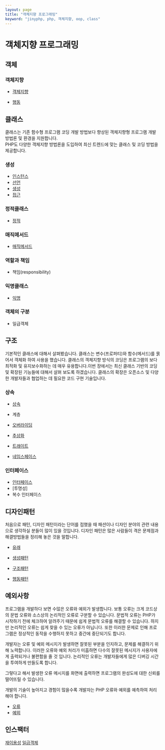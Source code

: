 ```yaml
---
layout: page
title: "객체지향 프로그래밍"
keyword: "jinyphp, php, 객체지향, oop, class"
---
```

# 객체지향 프로그래밍




## 객체

### 객체지향
* [객체지향](./class)

* [행동](./oop/행동)





## 클래스
클래스는 기존 함수형 프로그램 코딩 개발 방법보다 향상된 객체지향형 프로그램 개발 방법론 및 환경을 지원합니다.  
PHP도 다양한 객체지향 방법론을 도입하여 최신 트렌드에 맞는 클래스 및 코딩 방법을 제공합니다. 

### 생성
* [인스턴스](./class/instance)
* [선언](./class/선언)
* [생성](./class/생성)
* [접근](./class/접근)

### 정적클래스
* [정적](./class/정적)

### 매직메서드
* [매직메서드](./class/매직메서드)

### 역할과 책임
* 책임(responsibility)

### 익명클래스
* [익명](./class/익명)

### 객체의 구분
* 일급객체

## 구조
기본적인 클래스에 대해서 살펴봤습니다.  클래스는 변수(프로퍼티)와 함수(메서드)를 묽어서 객체화 하여 사용을 했습니다. 클래스의 객체지향 방식의 코딩은 프로그램의 보다 최적화 및 유지보수화하는 데 매우 유용합니다.이번 장에서는 최신 클래스 기반의 코딩 및 확장된 기능들에 대해서 살펴 보도록 하겠습니다. 클래스의 확장은 오픈소스 및 다양한 개발자들과 협업하는 데 필요한 코드 구현 기술입니다. 

### 상속
* [상속](./extends)
* 계층

* [오버라이딩](./extends/오버라이딩)
* [추상화](./extends/추상화)
* [트래이트](./extends/트래이트)
* [네임스페이스](./extends/네임스페이스)

### 인터페이스
* [인터페이스](./extends/인터페이스)
* [투명성]
* 복수 인터페이스


## 디자인패턴 
처음으로 패턴, 디자인 패턴이라는 단어를 접했을 때 패션이나 디자인 분야의 관련 내용으로 생각하실 분들이 많이 있을 것입니다. 디자인 패턴은 많은 사람들이 격은 문제점과 해결방법들을 정리해 놓은 것을 말합니다.
* [유래](./petterns)

* [생성패턴](./petterns/생성패턴)
* [구조패턴](./petterns/구조패턴)
* [행동패턴](./petterns/행동패턴)

## 예외사항
프로그램을 개발하다 보면 수많은 오류와 예외가 발생합니다. 보통 오류는 크게 코드상의 문법 오류와 소스상의 논리적인 오류로 구분할 수 있습니다. 문법적 오류는 PHP가 시작하기 전에 체크하여 알려주기 때문에 쉽게 문법적 오류를 해결할 수 있습니다. 하지만 논리적인 오류는 쉽게 찾을 수 있는 오류가 아닙니다. 또한 이러한 문제로 인해 프로그램은 정상적인 동작을 수행하지 못하고 중간에 중단되기도 합니다.

개발자는 오류 및 예외 메시지가 발생하면 잘못된 부분을 인지하고, 문제를 해결하기 위해 노력합니다. 이러한 오류와 예외 처리가 미흡하면 다수의 잘못된 메시지가 사용자에게 출력되거나 불편함을 줄 것 입니다. 논리적인 오류는 개발자들에게 많은 디버깅 시간을 투여하게 만들도록 합니다.

그렇다고 해서 발생한 오류 메시지를 화면에 출력하면 프로그램의 완성도에 대한 신뢰를 떨어뜨릴 수 있습니다.

개발의 기술이 높아지고 경험이 많을수록 개발자는 PHP 오류와 예외를 예측하여 처리해야 합니다.

* [오류](./Exception)
* [예외](./Exception/Exception)


## 인스팩터


[재이용성](재이용성)
[일급객체](일급객체)